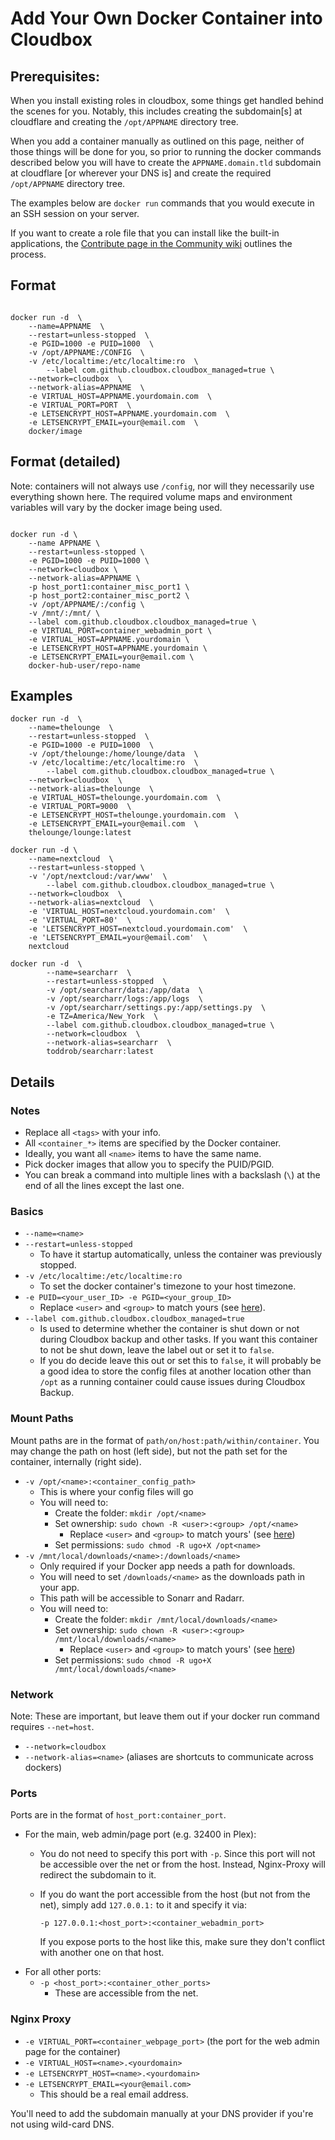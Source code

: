 # Add Your Own Docker Container into Cloudbox

## Prerequisites:

When you install existing roles in cloudbox, some things get handled behind the scenes for you. Notably, this includes creating the subdomain\[s\] at cloudflare and creating the `/opt/APPNAME` directory tree.

When you add a container manually as outlined on this page, neither of those things will be done for you, so prior to running the docker commands described below you will have to create the `APPNAME.domain.tld` subdomain at cloudflare \[or wherever your DNS is\] and create the required `/opt/APPNAME` directory tree.

The examples below are `docker run` commands that you would execute in an SSH session on your server.

If you want to create a role file that you can install like the built-in applications, the [Contribute page in the Community wiki](https://github.com/Cloudbox/Community/wiki/Contribute) outlines the process.

## Format

```text

docker run -d  \
    --name=APPNAME  \
    --restart=unless-stopped  \
    -e PGID=1000 -e PUID=1000  \
    -v /opt/APPNAME:/CONFIG  \
    -v /etc/localtime:/etc/localtime:ro  \
        --label com.github.cloudbox.cloudbox_managed=true \
    --network=cloudbox  \
    --network-alias=APPNAME  \
    -e VIRTUAL_HOST=APPNAME.yourdomain.com  \
    -e VIRTUAL_PORT=PORT  \
    -e LETSENCRYPT_HOST=APPNAME.yourdomain.com  \
    -e LETSENCRYPT_EMAIL=your@email.com  \
    docker/image

```

## Format \(detailed\)

Note: containers will not always use `/config`, nor will they necessarily use everything shown here. The required volume maps and environment variables will vary by the docker image being used.

```text

docker run -d \
    --name APPNAME \
    --restart=unless-stopped \
    -e PGID=1000 -e PUID=1000 \
    --network=cloudbox \
    --network-alias=APPNAME \
    -p host_port1:container_misc_port1 \
    -p host_port2:container_misc_port2 \
    -v /opt/APPNAME/:/config \
    -v /mnt/:/mnt/ \
    --label com.github.cloudbox.cloudbox_managed=true \
    -e VIRTUAL_PORT=container_webadmin_port \
    -e VIRTUAL_HOST=APPNAME.yourdomain \
    -e LETSENCRYPT_HOST=APPNAME.yourdomain \
    -e LETSENCRYPT_EMAIL=your@email.com \
    docker-hub-user/repo-name
```

## Examples

```text
docker run -d  \
    --name=thelounge  \
    --restart=unless-stopped  \
    -e PGID=1000 -e PUID=1000  \
    -v /opt/thelounge:/home/lounge/data  \
    -v /etc/localtime:/etc/localtime:ro  \
        --label com.github.cloudbox.cloudbox_managed=true \
    --network=cloudbox  \
    --network-alias=thelounge  \
    -e VIRTUAL_HOST=thelounge.yourdomain.com  \
    -e VIRTUAL_PORT=9000  \
    -e LETSENCRYPT_HOST=thelounge.yourdomain.com  \
    -e LETSENCRYPT_EMAIL=your@email.com  \
    thelounge/lounge:latest
```

```text
docker run -d \
    --name=nextcloud  \
    --restart=unless-stopped \
    -v '/opt/nextcloud:/var/www'  \
        --label com.github.cloudbox.cloudbox_managed=true \
    --network=cloudbox  \
    --network-alias=nextcloud  \
    -e 'VIRTUAL_HOST=nextcloud.yourdomain.com'  \
    -e 'VIRTUAL_PORT=80'  \
    -e 'LETSENCRYPT_HOST=nextcloud.yourdomain.com'  \
    -e 'LETSENCRYPT_EMAIL=your@email.com'  \
    nextcloud
```

```text
docker run -d  \
        --name=searcharr  \
        --restart=unless-stopped  \
        -v /opt/searcharr/data:/app/data  \
        -v /opt/searcharr/logs:/app/logs  \
        -v /opt/searcharr/settings.py:/app/settings.py  \
        -e TZ=America/New_York  \
        --label com.github.cloudbox.cloudbox_managed=true \
        --network=cloudbox  \
        --network-alias=searcharr  \
        toddrob/searcharr:latest
```

## Details

### Notes

* Replace all `<tags>` with your info.
* All `<container_*>` items are specified by the Docker container.
* Ideally, you want all `<name>` items to have the same name.
* Pick docker images that allow you to specify the PUID/PGID.
* You can break a command into multiple lines with a backslash \(`\`\) at the end of all the lines except the last one.

### Basics

* `--name=<name>`
* `--restart=unless-stopped`
  * To have it startup automatically, unless the container was previously stopped.
* `-v /etc/localtime:/etc/localtime:ro`
  * To set the docker container's timezone to your host timezone.
* `-e PUID=<your_user_ID> -e PGID=<your_group_ID>`
  * Replace `<user>` and `<group>` to match yours \(see [here](https://github.com/Cloudbox/gitbook/tree/4d7c0c5c8a2a3701c6b4104a930afe4866e08420/FAQ/README.md#find-your-user-id-uid-and-group-id-gid)\).
* `--label com.github.cloudbox.cloudbox_managed=true`
  * Is used to determine whether the container is shut down or not during Cloudbox backup and other tasks. If you want this container to not be shut down, leave the label out or set it to `false`.
  * If you do decide leave this out or set this to `false`, it will probably be a good idea to store the config files at another location other than `/opt` as a running container could cause issues during Cloudbox Backup.

### Mount Paths

Mount paths are in the format of `path/on/host:path/within/container`. You may change the path on host \(left side\), but not the path set for the container, internally \(right side\).

* `-v /opt/<name>:<container_config_path>`
  * This is where your config files will go
  * You will need to:
    * Create the folder: `mkdir /opt/<name>`
    * Set ownership: `sudo chown -R <user>:<group> /opt/<name>`
      * Replace `<user>` and `<group>` to match yours' \(see [here](https://github.com/Cloudbox/gitbook/tree/4d7c0c5c8a2a3701c6b4104a930afe4866e08420/FAQ/README.md#find-your-user-id-uid-and-group-id-gid)\)
    * Set permissions: `sudo chmod -R ugo+X /opt<name>`
* `-v /mnt/local/downloads/<name>:/downloads/<name>`
  * Only required if your Docker app needs a path for downloads.
  * You will need to set `/downloads/<name>` as the downloads path in your app.
  * This path will be accessible to Sonarr and Radarr.
  * You will need to:
    * Create the folder: `mkdir /mnt/local/downloads/<name>`
    * Set ownership: `sudo chown -R <user>:<group> /mnt/local/downloads/<name>`
      * Replace `<user>` and `<group>` to match yours' \(see [here](https://github.com/Cloudbox/gitbook/tree/4d7c0c5c8a2a3701c6b4104a930afe4866e08420/FAQ/README.md#find-your-user-id-uid-and-group-id-gid)\)
    * Set permissions: `sudo chmod -R ugo+X /mnt/local/downloads/<name>`

### Network

Note: These are important, but leave them out if your docker run command requires `--net=host`.

* `--network=cloudbox`
* `--network-alias=<name>` \(aliases are shortcuts to communicate across dockers\)

### Ports

Ports are in the format of `host_port:container_port`.

* For the main, web admin/page port \(e.g. 32400 in Plex\):
  * You do not need to specify this port with `-p`. Since this port will not be accessible over the net or from the host. Instead, Nginx-Proxy will redirect the subdomain to it.
  * If you do want the port accessible from the host \(but not from the net\), simply add `127.0.0.1:` to it and specify it via:

    `-p 127.0.0.1:<host_port>:<container_webadmin_port>`

    If you expose ports to the host like this, make sure they don't conflict with another one on that host.
* For all other ports:
  * `-p <host_port>:<container_other_ports>`
    * These are accessible from the net.

### Nginx Proxy

* `-e VIRTUAL_PORT=<container_webpage_port>` \(the port for the web admin page for the container\)
* `-e VIRTUAL_HOST=<name>.<yourdomain>`
* `-e LETSENCRYPT_HOST=<name>.<yourdomain>`
* `-e LETSENCRYPT_EMAIL=<your@email.com>`
  * This should be a real email address.

You'll need to add the subdomain manually at your DNS provider if you're not using wild-card DNS.

